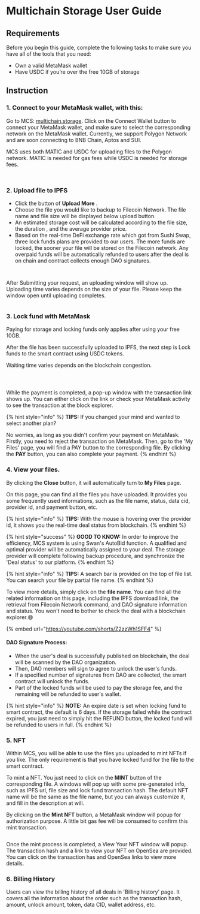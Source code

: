 # Multichain Storage User Guide

## Requirements <a href="#requirements" id="requirements"></a>

Before you begin this guide, complete the following tasks to make sure you have all of the tools that you need:

* Own a valid MetaMask wallet&#x20;
* Have USDC if you’re over the free 10GB of storage



## **Instruction**

### **1.** Connect to your MetaMask wallet, with this:

Go to MCS: [multichain.storage](https://multichain.storage/). Click on the Connect Wallet button to connect your MetaMask wallet, and make sure to select the corresponding network on the MetaMask wallet. Currently, we support Polygon Network and are soon connecting to BNB Chain, Aptos and SUI.

MCS uses both MATIC and USDC for uploading files to the Polygon network. MATIC is needed for gas fees while USDC is needed for storage fees.

<figure><img src="../../.gitbook/assets/截圖 2022-10-17 下午11.08.07.png" alt=""><figcaption></figcaption></figure>

<figure><img src="../../.gitbook/assets/截圖 2022-10-17 下午11.08.37.png" alt=""><figcaption></figcaption></figure>

### 2. Upload file **to IPFS**

* Click the button of **Upload More** .
* Choose the file you would like to backup to Filecoin Network. The file name and file size will be displayed below upload button.
* An estimated storage cost will be calculated according to the file size, the duration , and the average provider price.
* Based on the real-time DeFi exchange rate which got from Sushi Swap, three lock funds plans are provided to our users. The more funds are locked, the sooner your file will be stored on the Filecoin network. Any overpaid funds will be automatically refunded to users after the deal is on chain and contract collects enough DAO signatures.

<figure><img src="../../.gitbook/assets/1.1.png" alt=""><figcaption></figcaption></figure>

<figure><img src="../../.gitbook/assets/2.2.png" alt=""><figcaption></figcaption></figure>



After Submitting your request, an uploading window will show up. Uploading time varies depends on the size of your file. Please keep the window open until uploading completes.

<figure><img src="../../.gitbook/assets/3.3.png" alt=""><figcaption></figcaption></figure>

### **3. Lock fund with MetaMask**

Paying for storage and locking funds only applies after using your free 10GB.

After the file has been successfully uploaded to IPFS, the next step is Lock funds to the smart contract using USDC tokens.

Waiting time varies depends on the blockchain congestion.

<figure><img src="../../.gitbook/assets/lock 1.png" alt=""><figcaption></figcaption></figure>

<figure><img src="../../.gitbook/assets/lock 2.png" alt=""><figcaption></figcaption></figure>

<figure><img src="../../.gitbook/assets/lock 3.png" alt=""><figcaption></figcaption></figure>

While the payment is completed, a pop-up window with the transaction link shows up. You can either click on the link or check your MetaMask activity to see the transaction at the block explorer.

{% hint style="info" %}
**TIPS:** If you changed your mind and wanted to select another plan?

No worries, as long as you didn't confirm your payment on MetaMask. Firstly, you need to reject the transaction on MetaMask. Then, go to the 'My Files' page, you will find a PAY button to the corresponding file. By clicking the **PAY** button, you can also complete your payment.
{% endhint %}

### **4. View your files.**

By clicking the **Close** button, it will automatically turn to **My Files** page.

On this page, you can find all the files you have uploaded. It provides you some frequently used informations, such as the file name, status, data cid, provider id, and payment button, etc.&#x20;

{% hint style="info" %}
**TIPS:** With the mouse is hovering over the provider id, it shows you the real-time deal status from blockchain.
{% endhint %}

{% hint style="success" %}
**GOOD TO KNOW:** In order to improve the efficiency, MCS system is using Swan's AutoBid function. A qualified and optimal provider will be automatically assigned to your deal. The storage provider will complete following backup procedure, and synchronize the 'Deal status' to our platform.
{% endhint %}

{% hint style="info" %}
**TIPS:** A search bar is provided on the top of file list. You can search your file by partial file name.&#x20;
{% endhint %}

To view more details, simply click on the **file name**. You can find all the related information on this page, including the IPFS download link, the retrieval from Filecoin Network command, and DAO signature information and status. You won't need to bother to check the deal with a blockchain explorer.:smile:

{% embed url="https://youtube.com/shorts/Z2zzWh1SFF4" %}

#### DAO Signature Process:

* When the user's deal is successfully published on blockchain, the deal will be scanned by the DAO organization.&#x20;
* Then, DAO members will sign to agree to unlock the user's funds.&#x20;
* If a specified number of signatures from DAO are collected, the smart contract will unlock the funds.&#x20;
* Part of the locked funds will be used to pay the storage fee, and the remaining will be refunded to user's wallet.

{% hint style="info" %}
**NOTE:** An expire date is set when locking fund to smart contract, the default is 6 days. If the storage failed while the contract expired, you just need to simply hit the REFUND button, the locked fund will be refunded to users in full.&#x20;
{% endhint %}

### 5. NFT

Within MCS, you will be able to use the files you uploaded to mint NFTs if you like. The only requirement is that you have locked fund for the file to the smart contract.

To mint a NFT. You just need to click on the **MINT** button of the corresponding file. A windows will pop up with some pre-generated info, such as IPFS url, file size and lock fund transaction hash. The default NFT name will be the same as the file name, but you can always customize it, and fill in the description at will.

By clicking on the **Mint NFT** button, a MetaMask window will popup for authorization purpose. A little bit gas fee will be consumed to confirm this mint transaction.&#x20;

<figure><img src="../../.gitbook/assets/4.4.png" alt=""><figcaption></figcaption></figure>

Once the mint process is completed, a View Your NFT window will popup. The transaction hash and a link to view your NFT on OpenSea are provided. You can click on the transaction has and OpenSea links to view more details.

### 6. Billing History

Users can view the billing history of all deals in 'Billing history' page. It covers all the information about the order such as the transaction hash, amount, unlock amount, token, data CID, wallet address, etc.

<figure><img src="../../.gitbook/assets/截圖 2022-10-17 下午8.59.58.png" alt=""><figcaption></figcaption></figure>
